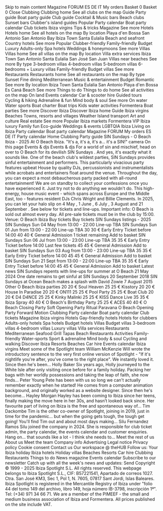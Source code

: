 <p>Skip to main content
Magazine
FORUM
ES
DE
IT
My orders
Basket
0
Basket
0
Close
Clubbing
Clubbing home
See all clubs on the map
Guide
Party guide
Boat party guide
Club guide
Cocktail &amp; Music bars
Beach clubs
Sunset bars
Clubber's island guides
Popular
Party calendar
Boat party calendar
Club tickets
Ibiza virgins
Tips &amp; tricks
Magazine
See more
Hotels
Hotels home
See all hotels on the map
By location
Playa d'en Bossa
San Antonio
San Antonio Bay
Ibiza Town
Santa Eulalia
Beach and seafront
Country hotels
See more
Popular
Clubber-friendly
Family-friendly
Budget
Luxury
Adults-only
Spa hotels
Weddings &amp; honeymoons
See more
Villas
Villas home
See all villas on the map
By location
Villa extra services
Ibiza Town
San Antonio
Santa Eulalia
San José
San Juan
Villas near beaches
See more
By type
3-bedroom villas
4-bedroom villas
5-bedroom villas
6-bedrooms +
Luxury villas
Family-friendly
Budget villas
See more
Restaurants
Restaurants home
See all restaurants on the map
By type
Sunset
Fine dining
Mediterranean
Music &amp; entertainment
Budget
Romantic
See more
By location
Ibiza Town
Santa Eulalia
San Antonio
Playa d'en Bossa
Es Caná
Beach
See more
Things to do
Things to do home
See all activities on the map
On land
Events calendar
Car &amp; scooter hire
Guided tours
Cycling &amp; hiking
Adrenaline &amp; fun
Mind body &amp; soul
See more
On water
Water sports
Boat charter
Boat trips
Kids water activities
Formentera
Boat parties
See more
Discover Ibiza
Discover Ibiza home
Guide
Ibiza virgins
Beaches
Towns, resorts and villages
Weather
Island transport
Art and culture
Real estate
See more
Popular
Ibiza markets
Formentera
VIP Ibiza luxury
Family fun
Eco-guide
Weddings &amp; events
LGBTQIA Ibiza
Living on Ibiza
Party calendar
Boat party calendar
Magazine
FORUM
My orders
ES
DE
IT
Party calendar
Home
Clubbing
Party guide
SIN Sundays - O Beach Ibiza - 2025
At O Beach Ibiza. &quot;It's a, it's a, it's a... it's a SIN!&quot;
camera
On this page
Events &amp; djs
Events &amp; djs
For a world of sin and mischief, head on over to
O Beach
for its devilish
SIN Sundays
. And yes, it's exactly what it sounds like. One of the beach club's wildest parties, SIN Sundays provides sinful entertainment and performers.
This particularly vivacious party features
upbeat House
by quality DJs, percussionists and instrumentalists while
acrobats
and
entertainers
float around the venue. Throughout the day, you can expect a most debaucherous party packed with all-round entertainment!
We are on standby to collect your confessions once you have experienced it. Just try not to do anything we wouldn't do.
This high-energy, house music event - which spans across Europe and the Middle East, too - features resident DJs Chris Wright
and
Billie Clements.
In 2025, you can let your halo slip on
4 May
,
1 June
,
6 July
,
3 August
and
21 September
.
See below for tickets and line-ups.
Important info: O Beach is sold out almost every day. All pre-sale tickets must be in the club by 15:00.
Venue:
O Beach Ibiza
Buy tickets
Buy tickets
SIN Sundays listings - 2025
SIN Sundays
Sun
04
May
from
13:00 - 22:00
Line-up TBA
SIN Sundays
Sun
01
Jun
from
13:00 - 22:00
Line-up TBA
30
30
€
Early Entry Ticket before 14:00
40
40
€
General Admission
1 ticket remaining
Add to basket
SIN Sundays
Sun
06
Jul
from
13:00 - 23:00
Line-up TBA
35
35
€
Early Entry Ticket before 14:00
Last few tickets
45
45
€
General Admission
Add to basket
SIN Sundays
Sun
03
Aug
from
13:00 - 23:00
Line-up TBA
35
35
€
Early Entry Ticket before 14:00
45
45
€
General Admission
Add to basket
SIN Sundays
Sun
21
Sept
from
13:00 - 22:00
Line-up TBA
35
35
€
Early Entry Ticket before 14:00
45
45
€
General Admission
Add to basket
Latest news
SIN Sundays repents with line-ups for summer at O Beach
21 May 2024
One date remains to get sinful at SIN Sundays
20 September 2018
SIN Sundays at Ocean Beach makes a splash with David Zowie
7 August 2015
Other O Beach Ibiza parties
20
20
€
Soul Heaven
25
25
€
Kisstory
20
20
€
House In Paradise
20
20
€
ON111
25
25
€
Pool Party
25
25
€
Boat Club
20
20
€
D4 D4NCE
25
25
€
Kinky Malinki
25
25
€
KISS Dance Live
35
35
€
Ibiza Spray
40
40
€
O Beach's Birthday Party
25
25
€
ACES
40
40
€
O Beach Closing Party
Soft Opening Party
Ritual
Paravana
O Beach Opening Party
Forward Motion
Clubbing
Party calendar
Boat party calendar
Club tickets
Magazine
Ibiza virgins
Hotels
Gay-friendly hotels
Hotels for clubbers
Adults-only hotels
Spa hotels
Budget hotels
Villas
Budget villas
3-bedroom villas
4-bedroom villas
Luxury villas
Villa services
Restaurants
Mediterranean
Seafood
Grill
Tapas
Beach Restaurants
Activities
Family-friendly
Water-sports
Sport &amp; adrenaline
Mind body &amp; soul
Cycling and walking
Discover Ibiza
Resorts
Beaches
Car hire
Events calendar
Ibiza virgins
Meet some of the Spotlight team
William McKenzie
Will wrote the introductory sentence to the very first online version of Spotlight  - &quot;If it's nightlife you're after, you've come to the right place&quot;. We instantly loved it. Since then he's been...
Holly Baker
Six years ago, Holly journeyed to the White Isle after only visiting once before for a family holiday. Packing her bags with her worldly possessions and taking the leap of faith, she now finds...
Peter Young
Pete has been with us so long we can't actually remember exactly when he started! He comes from a computer animation background, and originally worked as a website designer. Since then he's become...
Hayley Morgan
Hayley has been coming to Ibiza since her teens, finally making the move here in her 30s, and hasn’t looked back since. Her favourite part of living on Ibiza is the free and spontaneous way of...
Tim Dackombe
Tim is the other co-owner of Spotlight, joining in 2019, just in time for the pandemic... but when the going gets tough, the tough get going! You'll find Tim out and about most days making...
Silu Fernandez Ramos
Silu joined the company in 2024. She is responsible for club ticket admin, the party calendar, the events calendar and customer enquiries. Hang on... that sounds like a lot - I think she needs to...
Meet the rest of us
About us
Meet the team
Company info
Advertising
Legal notice
Privacy policy
Cookie consent
Contact us
Our workspace @ theHUB
Follow us:
Your Ibiza holiday
Ibiza hotels
Holiday villas
Beaches
Resorts
Car hire
Clubbing
Restaurants
Things to do
News magazine
Events calendar
Subscribe to our newsletter
Catch up with all the week's news and updates:
Send
Copyright © 1999 - 2025 Ibiza Spotlight S.L. All rights reserved.
This webpage belongs to Ibiza Spotlight S.L., CIF: B57221541, Apartado de correos 1027. Ctra. San José KM3, Sec 1, Pol 1, N. 7605, 07817 Sant Jordi, Islas Baleares.
Ibiza Spotlight is registered in the Mercantile Registry of Ibiza under &quot;folio 44 del tomo 149 del archivo, libro 149, hoja número IB-3798, inscripción 1ª&quot;.
Tel: (+34) 971 34 66 71.
We are a member of the PIMEEF - the small and medium business association of Ibiza and Formentera.
All prices published on the site include VAT.</p>
